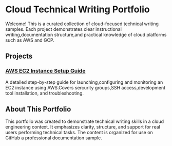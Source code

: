 # Cloud Technical Writing Portfolio 
Welcome! This is a curated collection of cloud-focused technical writing samples. Each project demonstrates clear instructional writing,documentation structure,and practical knowledge of cloud platforms such as AWS and GCP.

## Projects

### [AWS EC2 Instance Setup Guide](aws-ec2-setup-guide/README.md)
A detailed step-by-step guide for launching,configuring and monitoring an EC2 instance using AWS.Covers sercurity groups,SSH access,development tool installation, and troubleshooting.

## About This Portfolio

This portfolio was created to demonstrate technical writing skills in a cloud engineering context. It emphasizes clarity, structure, and support for real users performing technical tasks. The content is organized for use on GitHub a professional documentation sample.
